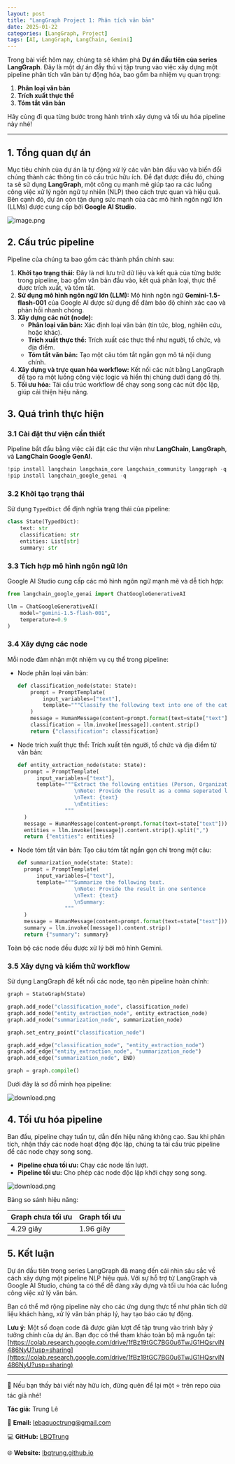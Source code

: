 ```yaml
---
layout: post
title: "LangGraph Project 1: Phân tích văn bản"
date: 2025-01-22
categories: [LangGraph, Project]
tags: [AI, LangGraph, LangChain, Gemini]
---
```


Trong bài viết hôm nay, chúng ta sẽ khám phá **Dự án đầu tiên của series LangGraph**. Đây là một dự án đầy thú vị tập trung vào việc xây dựng một pipeline phân tích văn bản tự động hóa, bao gồm ba nhiệm vụ quan trọng:

1. **Phân loại văn bản**
2. **Trích xuất thực thể**
3. **Tóm tắt văn bản**

Hãy cùng đi qua từng bước trong hành trình xây dựng và tối ưu hóa pipeline này nhé!

---

## 1. Tổng quan dự án

Mục tiêu chính của dự án là tự động xử lý các văn bản đầu vào và biến đổi chúng thành các thông tin có cấu trúc hữu ích. Để đạt được điều đó, chúng ta sẽ sử dụng **LangGraph**, một công cụ mạnh mẽ giúp tạo ra các luồng công việc xử lý ngôn ngữ tự nhiên (NLP) theo cách trực quan và hiệu quả. Bên cạnh đó, dự án còn tận dụng sức mạnh của các mô hình ngôn ngữ lớn (LLMs) được cung cấp bởi **Google AI Studio**.

![image.png](../assets/img/2025-01-22-langgraph-project-1/langgrap-project-1-1.png)

## 2. Cấu trúc pipeline

Pipeline của chúng ta bao gồm các thành phần chính sau:

1. **Khởi tạo trạng thái:** Đây là nơi lưu trữ dữ liệu và kết quả của từng bước trong pipeline, bao gồm văn bản đầu vào, kết quả phân loại, thực thể được trích xuất, và tóm tắt.
2. **Sử dụng mô hình ngôn ngữ lớn (LLM):** Mô hình ngôn ngữ **Gemini-1.5-flash-001** của Google AI được sử dụng để đảm bảo độ chính xác cao và phản hồi nhanh chóng.
3. **Xây dựng các nút (node):**
    - **Phân loại văn bản:** Xác định loại văn bản (tin tức, blog, nghiên cứu, hoặc khác).
    - **Trích xuất thực thể:** Trích xuất các thực thể như người, tổ chức, và địa điểm.
    - **Tóm tắt văn bản:** Tạo một câu tóm tắt ngắn gọn mô tả nội dung chính.
4. **Xây dựng và trực quan hóa workflow:** Kết nối các nút bằng LangGraph để tạo ra một luồng công việc logic và hiển thị chúng dưới dạng đồ thị.
5. **Tối ưu hóa:** Tái cấu trúc workflow để chạy song song các nút độc lập, giúp cải thiện hiệu năng.

## 3. Quá trình thực hiện

### 3.1 Cài đặt thư viện cần thiết

Pipeline bắt đầu bằng việc cài đặt các thư viện như **LangChain**, **LangGraph**, và **LangChain Google GenAI**.

```python
!pip install langchain langchain_core langchain_community langgraph -q
!pip install langchain_google_genai -q
```

### 3.2 Khởi tạo trạng thái

Sử dụng `TypedDict` để định nghĩa trạng thái của pipeline:

```python
class State(TypedDict):
    text: str
    classification: str
    entities: List[str]
    summary: str
```

### 3.3 Tích hợp mô hình ngôn ngữ lớn

Google AI Studio cung cấp các mô hình ngôn ngữ mạnh mẽ và dễ tích hợp:

```python
from langchain_google_genai import ChatGoogleGenerativeAI

llm = ChatGoogleGenerativeAI(
    model="gemini-1.5-flash-001",
    temperature=0.9
)
```

### 3.4 Xây dựng các node

Mỗi node đảm nhận một nhiệm vụ cụ thể trong pipeline:

- Node phân loại văn bản:

    ```python
    def classification_node(state: State):
        prompt = PromptTemplate(
            input_variables=["text"],
            template="""Classify the following text into one of the categories: News, Blog, Research or Other. ..."""
        )
        message = HumanMessage(content=prompt.format(text=state["text"]))
        classification = llm.invoke([message]).content.strip()
        return {"classification": classification}
    ```

- Node trích xuất thực thể: Trích xuất tên người, tổ chức và địa điểm từ văn bản:

    ```python
    def entity_extraction_node(state: State):
      prompt = PromptTemplate(
          input_variables=["text"],
          template="""Extract the following entities (Person, Organization, Location) from the text.
                      \nNote: Provide the result as a comma seperated list
                      \nText: {text}
                      \nEntities:
                   """
      )
      message = HumanMessage(content=prompt.format(text=state["text"]))
      entities = llm.invoke([message]).content.strip().split(",")
      return {"entities": entities}
    ```

- Node tóm tắt văn bản: Tạo câu tóm tắt ngắn gọn chỉ trong một câu:

    ```python
    def summarization_node(state: State):
      prompt = PromptTemplate(
          input_variables=["text"],
          template="""Summarize the following text.
                      \nNote: Provide the result in one sentence
                      \nText: {text}
                      \nSummary:
                   """
      )
      message = HumanMessage(content=prompt.format(text=state["text"]))
      summary = llm.invoke([message]).content.strip()
      return {"summary": summary}
    ```


Toàn bộ các node đều được xử lý bởi mô hình Gemini.

### 3.5 Xây dựng và kiểm thử workflow

Sử dụng LangGraph để kết nối các node, tạo nên pipeline hoàn chỉnh:

```python
graph = StateGraph(State)

graph.add_node("classification_node", classification_node)
graph.add_node("entity_extraction_node", entity_extraction_node)
graph.add_node("summarization_node", summarization_node)

graph.set_entry_point("classification_node")

graph.add_edge("classification_node", "entity_extraction_node")
graph.add_edge("entity_extraction_node", "summarization_node")
graph.add_edge("summarization_node", END)

graph = graph.compile()
```

Dưới đây là sơ đồ minh họa pipeline:

![download.png](../assets/img/2025-01-22-langgraph-project-1/langgraph-project-1-2.png)

## 4. Tối ưu hóa pipeline

Ban đầu, pipeline chạy tuần tự, dẫn đến hiệu năng không cao. Sau khi phân tích, nhận thấy các node hoạt động độc lập, chúng ta tái cấu trúc pipeline để các node chạy song song.

- **Pipeline chưa tối ưu:** Chạy các node lần lượt.
- **Pipeline tối ưu:** Cho phép các node độc lập khởi chạy song song.

![download.png](../assets/img/2025-01-22-langgraph-project-1/langgraph-project-1-3.png)

Bảng so sánh hiệu năng:

| Graph chưa tối ưu | Graph tối ưu |
| ----------------- | ------------ |
| 4.29 giây         | 1.96 giây    |

## 5. Kết luận

Dự án đầu tiên trong series LangGraph đã mang đến cái nhìn sâu sắc về cách xây dựng một pipeline NLP hiệu quả. Với sự hỗ trợ từ LangGraph và Google AI Studio, chúng ta có thể dễ dàng xây dựng và tối ưu hóa các luồng công việc xử lý văn bản.

Bạn có thể mở rộng pipeline này cho các ứng dụng thực tế như phân tích dữ liệu khách hàng, xử lý văn bản pháp lý, hay tạo báo cáo tự động.

**Lưu ý:** Một số đoạn code đã được giản lượt để tập trung vào trình bày ý tưởng chính của dự án. Bạn đọc có thể tham khảo toàn bộ mã nguồn tại: [https://colab.research.google.com/drive/1fBz19tGC7BG0u6TwJG1HQsrvlN486NyU?usp=sharing](https://colab.research.google.com/drive/1fBz19tGC7BG0u6TwJG1HQsrvlN486NyU?usp=sharing)

---

🌟 Nếu bạn thấy bài viết này hữu ích, đừng quên để lại một ⭐ trên repo của tác giả nhé!

**Tác giả:** Trung Lê

📧 **Email:** lebaquoctrung@gmail.com

💻 **GitHub:** [LBQTrung](https://github.com/LBQTrung)

🌐 **Website:** [lbqtrung.github.io](https://lbqtrung.github.io/)
